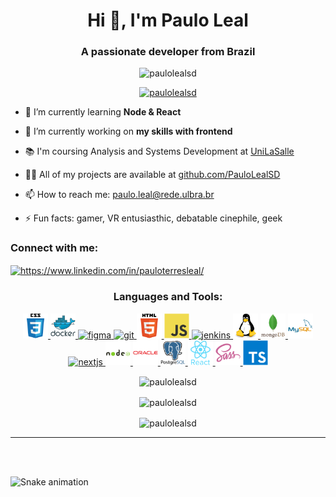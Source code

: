 <h1 align="center">Hi 👋, I'm Paulo Leal</h1>
<h3 align="center">A passionate developer from Brazil</h3>

<!-- followers counter -->
<p align="center"> 
  <img src="https://komarev.com/ghpvc/?username=paulolealsd&label=Profile%20views&color=0e75b6&style=flat" alt="paulolealsd" />
</p>

<!-- trophies -->
<p align="center" >
  <a href="https://github-profile-trophy.vercel.app/?username=ryo-ma">
    <img src="https://github-profile-trophy.vercel.app/?username=paulolealsd&theme=dracula&margin-w=8-ma&title=Commits,Followers,Repositories,Stars&row=2&column=4" alt="paulolealsd" /> </a>
</p>

  <!-- Quick Description -->
- 🌱 I’m currently learning **Node & React**
  
- 🔭 I’m currently working on **my skills with frontend**

- 📚 I'm coursing Analysis and Systems Development at [UniLaSalle](https://www.unilasalle.edu.br/) 

- 👨‍💻 All of my projects are available at [github.com/PauloLealSD](https://github.com/PauloLealSD)

- 📫 How to reach me: paulo.leal@rede.ulbra.br

- ⚡ Fun facts: gamer, VR entusiasthic, debatable cinephile, geek

<h3 align="left">Connect with me:</h3>
  <p align="left">
    <a href="https://linkedin.com/in/https://www.linkedin.com/in/pauloterresleal/" target="blank">
      <img align="center" src="https://raw.githubusercontent.com/rahuldkjain/github-profile-readme-generator/master/src/images/icons/Social/linked-in-alt.svg" alt="https://www.linkedin.com/in/pauloterresleal/" height="30" width="40" /> </a>
</p>

<!--Icons -->
<h3 align="center">Languages and Tools:</h3>
<p align="center"> 
  <a href="https://www.w3schools.com/css/" target="_blank" rel="noreferrer">
    <img src="https://raw.githubusercontent.com/devicons/devicon/master/icons/css3/css3-original-wordmark.svg" alt="css3" width="40" height="40"/> </a>
  <a href="https://www.docker.com/" target="_blank" rel="noreferrer"> 
    <img src="https://raw.githubusercontent.com/devicons/devicon/master/icons/docker/docker-original-wordmark.svg" alt="docker" width="40" height="40"/> </a> 
  <a href="https://www.figma.com/" target="_blank" rel="noreferrer"> 
    <img src="https://www.vectorlogo.zone/logos/figma/figma-icon.svg" alt="figma" width="40" height="40"/> </a> <a href="https://git-scm.com/" target="_blank" rel="noreferrer"> 
    <img src="https://www.vectorlogo.zone/logos/git-scm/git-scm-icon.svg" alt="git" width="40" height="40"/> </a> <a href="https://www.w3.org/html/" target="_blank" rel="noreferrer"> 
    <img src="https://raw.githubusercontent.com/devicons/devicon/master/icons/html5/html5-original-wordmark.svg" alt="html5" width="40" height="40"/> </a> 
  <a href="https://developer.mozilla.org/en-US/docs/Web/JavaScript" target="_blank" rel="noreferrer"> 
    <img src="https://raw.githubusercontent.com/devicons/devicon/master/icons/javascript/javascript-original.svg" alt="javascript" width="40" height="40"/> </a> 
  <a href="https://www.jenkins.io" target="_blank" rel="noreferrer">
    <img src="https://www.vectorlogo.zone/logos/jenkins/jenkins-icon.svg" alt="jenkins" width="40" height="40"/> </a> <a href="https://www.linux.org/" target="_blank" rel="noreferrer"> 
    <img src="https://raw.githubusercontent.com/devicons/devicon/master/icons/linux/linux-original.svg" alt="linux" width="40" height="40"/> </a> 
  <a href="https://www.mongodb.com/" target="_blank" rel="noreferrer"> 
    <img src="https://raw.githubusercontent.com/devicons/devicon/master/icons/mongodb/mongodb-original-wordmark.svg" alt="mongodb" width="40" height="40"/> </a> 
  <a href="https://www.mysql.com/" target="_blank" rel="noreferrer"> 
    <img src="https://raw.githubusercontent.com/devicons/devicon/master/icons/mysql/mysql-original-wordmark.svg" alt="mysql" width="40" height="40"/> </a> 
  <a href="https://nextjs.org/" target="_blank" rel="noreferrer"> 
    <img src="https://cdn.worldvectorlogo.com/logos/nextjs-2.svg" alt="nextjs" width="40" height="40"/> </a> 
  <a href="https://nodejs.org" target="_blank" rel="noreferrer"> 
    <img src="https://raw.githubusercontent.com/devicons/devicon/master/icons/nodejs/nodejs-original-wordmark.svg" alt="nodejs" width="40" height="40"/> </a> <a href="https://www.oracle.com/" target="_blank" rel="noreferrer"> 
    <img src="https://raw.githubusercontent.com/devicons/devicon/master/icons/oracle/oracle-original.svg" alt="oracle" width="40" height="40"/> </a> 
  <a href="https://www.postgresql.org" target="_blank" rel="noreferrer"> 
    <img src="https://raw.githubusercontent.com/devicons/devicon/master/icons/postgresql/postgresql-original-wordmark.svg" alt="postgresql" width="40" height="40"/> </a> 
  <a href="https://reactjs.org/" target="_blank" rel="noreferrer"> 
    <img src="https://raw.githubusercontent.com/devicons/devicon/master/icons/react/react-original-wordmark.svg" alt="react" width="40" height="40"/> </a> 
  <a href="https://sass-lang.com" target="_blank" rel="noreferrer"> 
    <img src="https://raw.githubusercontent.com/devicons/devicon/master/icons/sass/sass-original.svg" alt="sass" width="40" height="40"/> </a> 
  <a href="https://www.typescriptlang.org/" target="_blank" rel="noreferrer"> 
    <img src="https://raw.githubusercontent.com/devicons/devicon/master/icons/typescript/typescript-original.svg" alt="typescript" width="40" height="40"/> </a>
</p>

<!--github api cards -->
<p align="center">
  <img align="center" src="https://github-readme-stats.vercel.app/api/top-langs?username=paulolealsd&show_icons=true&locale=en&layout=compact&theme=dracula" alt="paulolealsd" />

<p align="center">
  <img align="center" src="https://github-readme-stats.vercel.app/api?username=paulolealsd&show_icons=true&locale=en&theme=dracula" alt="paulolealsd" />
</p>

<p align="center">
  <img align="center" src="https://github-readme-streak-stats.herokuapp.com/?user=paulolealsd&theme=dracula" alt="paulolealsd" />
</p>

------------------------------------------------------------------------------------------------------

<!-- Cobrinha - Little Snake -->
<div> 
 </br></br>
 
  ![Snake animation](https://github.com/eagrundy/eagrundy/blob/output/github-contribution-grid-snake.svg)
 
</div>
